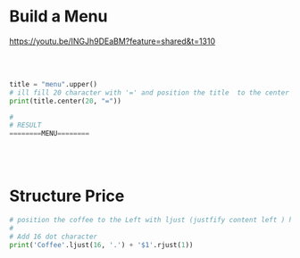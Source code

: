 # Build a Menu

https://youtu.be/INGJh9DEaBM?feature=shared&t=1310

<br>
<br>

```python
title = "menu".upper()
# ill fill 20 character with '=' and position the title  to the center
print(title.center(20, "="))

#
# RESULT
========MENU========
```

<br>
<br>

# Structure Price

```python
# position the coffee to the Left with ljust (justfify content left ) https://developer.mozilla.org/en-US/docs/Web/CSS/justify-self
#
# Add 16 dot character
print('Coffee'.ljust(16, '.') + '$1'.rjust(1))
```
